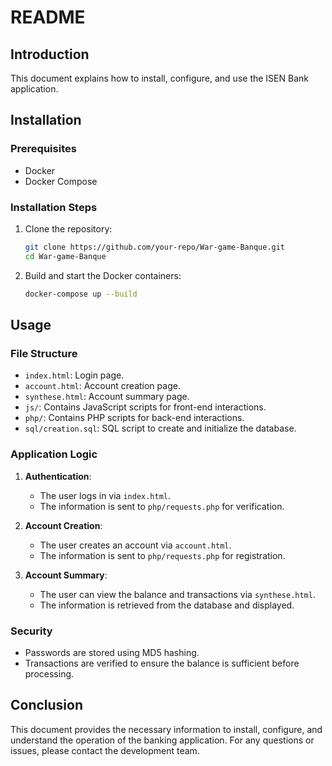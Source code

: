 # README

## Introduction

This document explains how to install, configure, and use the ISEN Bank application.

## Installation

### Prerequisites

- Docker
- Docker Compose

### Installation Steps

1. Clone the repository:
    ```bash
    git clone https://github.com/your-repo/War-game-Banque.git
    cd War-game-Banque
    ```

2. Build and start the Docker containers:
    ```bash
    docker-compose up --build
    ```

## Usage

### File Structure

- `index.html`: Login page.
- `account.html`: Account creation page.
- `synthese.html`: Account summary page.
- `js/`: Contains JavaScript scripts for front-end interactions.
- `php/`: Contains PHP scripts for back-end interactions.
- `sql/creation.sql`: SQL script to create and initialize the database.

### Application Logic

1. **Authentication**:
    - The user logs in via `index.html`.
    - The information is sent to `php/requests.php` for verification.

2. **Account Creation**:
    - The user creates an account via `account.html`.
    - The information is sent to `php/requests.php` for registration.

3. **Account Summary**:
    - The user can view the balance and transactions via `synthese.html`.
    - The information is retrieved from the database and displayed.

### Security

- Passwords are stored using MD5 hashing.
- Transactions are verified to ensure the balance is sufficient before processing.

## Conclusion

This document provides the necessary information to install, configure, and understand the operation of the banking application. For any questions or issues, please contact the development team.

